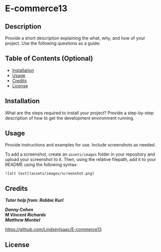 # E-commerce13

## Description

Provide a short description explaining the what, why, and how of your project. Use the following questions as a guide:

## Table of Contents (Optional)

- [Installation](#installation)
- [Usage](#usage)
- [Credits](#credits)
- [License](#license)

## Installation

What are the steps required to install your project? Provide a step-by-step description of how to get the development environment running.

## Usage

Provide instructions and examples for use. Include screenshots as needed.

To add a screenshot, create an `assets/images` folder in your repository and upload your screenshot to it. Then, using the relative filepath, add it to your README using the following syntax:

 
    ![alt text](assets/images/screenshot.png)
 

## Credits

***Tutor help from: Robbie Kurl***<br>

***Danny Cohen***<br>
***M Vincent Richards***<br>
***Matthew Montiel***<br>

https://github.com/LindseyIsaac/E-commerce13

## License